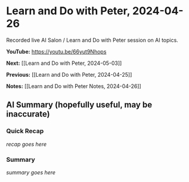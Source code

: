 # Learn and Do with Peter, 2024-04-26

Recorded live AI Salon / Learn and Do with Peter session on AI topics.

**YouTube:** <https://youtu.be/66yut9Nhops>

**Next:** [[Learn and Do with Peter, 2024-05-03]]

**Previous:** [[Learn and Do with Peter, 2024-04-25]]

**Notes:** [[Learn and Do with Peter Notes, 2024-04-26]]

## AI Summary (hopefully useful, may be inaccurate)

### Quick Recap

_recap goes here_
### Summary

_summary goes here_


